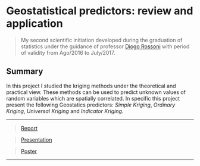 # Geostatistical predictors: review and application #

> My second scientific initiation developed during the graduation of statistics under the guidance of professor 
[Diogo Rossoni](http://buscatextual.cnpq.br/buscatextual/visualizacv.do?metodo=apresentar&id=K4427847A1) 
with period of validity from Ago/2016 to July/2017. 


## Summary
In this project I studied the kriging methods under the theoretical and practical view. These methods can be used to predict
unknown values of random variables which are spatially correlated. In specific this project present the following Geostatics 
predictors: *Simple Kriging*, *Ordinary Kriging*, *Universal Kriging* and *Indicator Kriging*.

***
> [Report](https://github.com/AndrMenezes/si2015/raw/master/docs/final_report.pdf)

> [Presentation](https://github.com/AndrMenezes/si2015/raw/master/docs/presentation.pdf)

> [Poster](https://github.com/AndrMenezes/si2015/raw/master/docs/poster.pdf)
***

